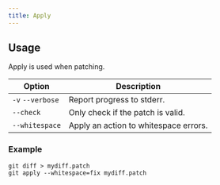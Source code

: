 ```yaml
---
title: Apply
---
```


## Usage

Apply is used when patching.

| Option | Description |
| --- | --- |
| `-v` `--verbose` | Report progress to stderr. |
| `--check` | Only check if the patch is valid. |
| `--whitespace` | Apply an action to whitespace errors. |

### Example

```shell
git diff > mydiff.patch
git apply --whitespace=fix mydiff.patch
```

